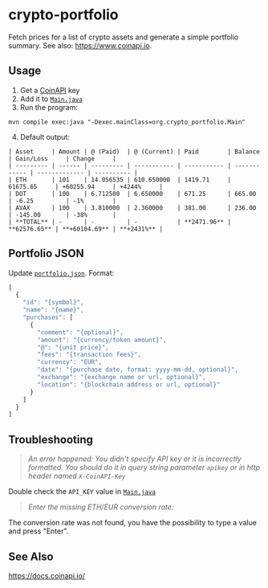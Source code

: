 # crypto-portfolio

Fetch prices for a list of crypto assets and generate a simple portfolio summary. See also: https://www.coinapi.io.

## Usage

1. Get a [CoinAPI](https://www.coinapi.io/) key
2. Add it to [`Main.java`](src/main/java/org/crypto_portfolio/Main.java)
3. Run the program:

```console
mvn compile exec:java "-Dexec.mainClass=org.crypto_portfolio.Main"
```

4. Default output:

```console
| Asset     | Amount | @ (Paid)  | @ (Current) | Paid        | Balance      | Gain/Loss     | Change     |
| --------- | ------ | --------- | ----------- | ----------- | ------------ | ------------- | ---------- |
| ETH       | 101    | 14.056535 | 610.650000  | 1419.71     | 61675.65     | +60255.94     | +4244%     |
| DOT       | 100    | 6.712500  | 6.650000    | 671.25      | 665.00       | -6.25         | -1%        |
| AVAX      | 100    | 3.810000  | 2.360000    | 381.00      | 236.00       | -145.00       | -38%       |
| **TOTAL** | -      | -         | -           | **2471.96** | **62576.65** | **+60104.69** | **+2431%** |
```

## Portfolio JSON

Update [`portfolio.json`](./src/main/resources/portfolio.json). Format:

```javascript
[
  {
    "id": "{symbol}",
    "name": "{name}",
    "purchases": [
      {
        "comment": "{optional}",
        "amount": "{currency/token amount}",
        "@": "{unit price}",
        "fees": "{transaction fees}",
        "currency": "EUR",
        "date": "{purchase date, format: yyyy-mm-dd, optional}",
        "exchange": "{exchange name or url, optional}",
        "location": "{blockchain address or url, optional}"
      }
    ]
  }
]
```

## Troubleshooting

> _An error happened: You didn't specify API key or it is incorrectly formatted. You should do it in query string parameter `apikey` or in http header named `X-CoinAPI-Key`_

Double check the `API_KEY` value in [`Main.java`](./src/main/java/org/crypto_portfolio/Main.java)

> _Enter the missing ETH/EUR conversion rate:_

The conversion rate was not found, you have the possibility to type a value and press "Enter".

## See Also
https://docs.coinapi.io/
